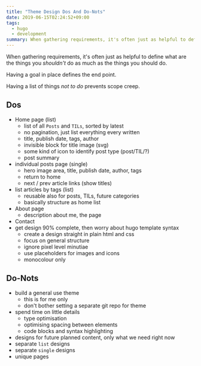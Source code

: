 ```yaml
---
title: "Theme Design Dos And Do-Nots"
date: 2019-06-15T02:24:52+09:00
tags:
  - hugo
  - development
summary: When gathering requirements, it's often just as helpful to define what are the things you *shouldn't* do as much as the things you should do.
---
```


When gathering requirements, it's often just as helpful to define what are the things you *shouldn't* do as much as the things you should do.

Having a goal in place defines the end point.

Having a list of things *not to do* prevents scope creep.

## Dos

- Home page (list)
  - list of all `Posts` and `TILs`, sorted by latest
  - no pagination, just list everything every written
  - title, publish date, tags, author
  - invisible block for title image (svg)
  - some kind of icon to identify post type (post/TIL/?)
  - post summary
- individual posts page (single)
  - hero image area, title, publish date, author, tags
  - return to home
  - next / prev article links (show titles)
- list articles by tags (list)
  - reusable also for posts, TILs, future categories
  - basically structure as home list
- About page
  - description about me, the page
- Contact
- get design 90% complete, then worry about hugo template syntax
  - create a design straight in plain html and css
  - focus on general structure
  - ignore pixel level minutiae
  - use placeholders for images and icons
  - monocolour only

## Do-Nots
- build a general use theme
  - this is for me only
  - don't bother setting a separate git repo for theme
- spend time on little details
  - type optimisation
  - optimising spacing between elements
  - code blocks and syntax highlighting
- designs for future planned content, only what we need right now
- separate `list` designs
- separate `single` designs
- unique pages
